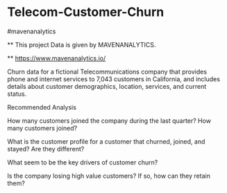 # Telecom-Customer-Churn

#mavenanalytics 

** This project Data is given by MAVENANALYTICS.

** https://www.mavenanalytics.io/

Churn data for a fictional Telecommunications company that provides phone and internet services to 7,043 customers in California, and includes details about customer demographics, location, services, and current status.

Recommended Analysis

How many customers joined the company during the last quarter? How many customers joined?

What is the customer profile for a customer that churned, joined, and stayed? Are they different?

What seem to be the key drivers of customer churn?

Is the company losing high value customers? If so, how can they retain them?
